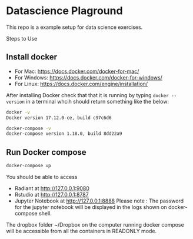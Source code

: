 Datascience Plaground
=======================

This repo is a example setup for data science exercises.

Steps to Use

## Install docker

* For Mac: https://docs.docker.com/docker-for-mac/
* For Windows: https://docs.docker.com/docker-for-windows/
* For Linux: https://docs.docker.com/engine/installation/

After installing Docker check that that it is running by typing `docker --version` in a terminal whcih should return something like the below:

```bash
docker -v
Docker version 17.12.0-ce, build c97c6d6
```

```bash
docker-compose -v
docker-compose version 1.18.0, build 8dd22a9
```

## Run Docker compose


```sh
docker-compose up
```

You should be able to access 

* Radiant at <a href="http://127.0.0.1:9080" target="_blank">http://127.0.0.1:9080</a>
* Rstudio at <a href="http://127.0.0.1:8787" target="_blank">http://127.0.0.1:8787</a>
* Jupyter Notebook at <a href="http://127.0.0.1:8888" target="_blank">http://127.0.0.1:8888</a>
Please note : The password for the jupyter notebook will be displayed in the logs shown on docker-compose shell.


The dropbox folder ~/Dropbox on the computer running docker compose  will be accessible from all the containers  in READONLY mode.




